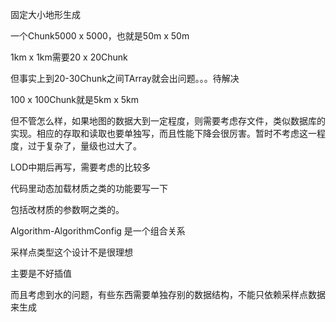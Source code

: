 固定大小地形生成

一个Chunk5000 x 5000，也就是50m x 50m

1km x 1km需要20 x 20Chunk

但事实上到20-30Chunk之间TArray就会出问题。。。待解决

100 x 100Chunk就是5km x 5km

但不管怎么样，如果地图的数据大到一定程度，则需要考虑存文件，类似数据库的实现。相应的存取和读取也要单独写，而且性能下降会很厉害。暂时不考虑这一程度，过于复杂了，量级也过大了。







LOD中期后再写，需要考虑的比较多







代码里动态加载材质之类的功能要写一下

包括改材质的参数啊之类的。

Algorithm-AlgorithmConfig 是一个组合关系





采样点类型这个设计不是很理想

主要是不好插值

而且考虑到水的问题，有些东西需要单独存别的数据结构，不能只依赖采样点数据来生成